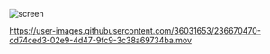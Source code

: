 ![screen](https://user-images.githubusercontent.com/36031653/236670468-e69247fe-4141-44fb-ba50-67b6346b76d0.jpeg)


https://user-images.githubusercontent.com/36031653/236670470-cd74ced3-02e9-4d47-9fc9-3c38a69734ba.mov

